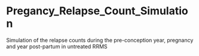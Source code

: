 # Pregancy_Relapse_Count_Simulation
Simulation of the relapse counts during the pre-conception year, pregnancy and year post-partum in untreated RRMS
